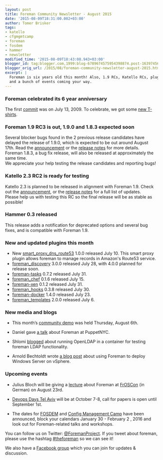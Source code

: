 ```yaml
---
layout: post
title: Foreman Community Newsletter - August 2015
date: '2015-08-09T18:31:00.002+03:00'
author: Tomer Brisker
tags:
- katello
- cfgmgmtcamp
- foreman
- fosdem
- hammer
- newsletter
modified_time: '2015-08-09T18:43:08.943+03:00'
blogger_id: tag:blogger.com,1999:blog-6789674575954398874.post-1639745625553251730
blogger_orig_url: /2015/08/foreman-community-newsletter-august-2015.html
excerpt: |
  Foreman is six years old this month! Also, 1.9 RCs, Katello RCs, plugin updates
  and a bunch of events coming your way.
---
```


### Foreman celebrated its 6 year anniversary

The
first [commit](https://github.com/theforeman/foreman/commit/5563217a427f3786affdfb1c9e4584f04c0303e7)
was on July 13, 2009. To celebrate, we got some [new
T-shirts](https://twitter.com/ripcurld0/status/625622406841761792).  

### Foreman 1.9 RC3 is out, 1.9.0 and 1.8.3 expected soon

Several blocker bugs found in the 2 previous release candidates have
delayed the release of 1.9.0, which is expected to be out around August
17th. Read
the [announcement](https://groups.google.com/forum/#!topic/foreman-users/7sZK9HrJvq4)
or the [release
notes](http://theforeman.org/manuals/1.9/index.html#Releasenotesfor1.9)
for more details.  
Foreman 1.8.3, a bug fix release, will also be released at approximately
the same time.  
We appreciate your help testing the release candidates and reporting
bugs!

### Katello 2.3 RC2 is ready for testing

Katello 2.3 is planned to be released in alignment with Foreman 1.9.
Check out
the [announcement](https://groups.google.com/forum/#!topic/foreman-users/zly1jwtOWRQ),
or the [release
notes](http://www.katello.org/docs/2.3/release_notes/release_notes.html)
for a full list of updates.  
Please help us with testing this RC so the final release will be as
stable as possible!

### Hammer 0.3 released

This release adds a notification for deprecated options and several bug
fixes, and is compatible with Foreman 1.9.

### New and updated plugins this month

-   New
    [smart\_proxy\_dns\_route53](https://github.com/theforeman/smart_proxy_dns_route53)
    1.0.0 released July 10. This smart proxy plugin allows foreman to
    manage records in Amazon's Route53 service.
-   [foreman\_discovery](https://github.com/theforeman/foreman_discovery)
    3.0.0 released July 28, with 4.0.0 planned for release soon.
-   [foreman-tasks](https://github.com/theforeman/foreman-tasks) 0.7.2
    released July 31.
-   [foreman\_chef](https://github.com/theforeman/foreman_chef) 0.1.6
    released July 15.
-   [foreman-xen](https://github.com/theforeman/foreman-xen) 0.1.2
    released July 31.
-   [foreman\_hooks](https://github.com/theforeman/foreman_hooks) 0.3.8
    released July 30.
-   [foreman-docker](https://github.com/theforeman/foreman-docker) 1.4.0
    released July 23.
-   [foreman\_templates](https://github.com/theforeman/foreman_templates)
    2.0.0 released July 6.

### New media and blogs

-   This month’s [community
    demo](https://www.youtube.com/watch?v=l6aIVPSfdww) was held
    Thursday, August 6th.

-   Daniel gave [a
    talk](http://livestream.com/spotify/events/4233681/videos/94628249?t=1438353097610)
    about Foreman at PuppetNYC.

-   Shlomi [blogged](http://foreman-shlomizadok.rhcloud.com/2015/07/21/on-openldap-in-a-docker-container/)
    about running OpenLDAP in a container for testing foreman
    LDAP functionality.

-   Arnold Bechtoldt wrote [a blog
    post](https://blog.inovex.de/deploying-windows-server-with-foreman-in-vsphere/)
    about using Foreman to deploy Windows Server on vSphere.

### Upcoming events

-   Julius Bloch will be giving
    a [lecture](https://programm.froscon.de/2015/events/1530.html) about
    Foreman at [FrOSCon](http://www.froscon.de/) (in German) on
    August 23rd.

-   [Devops Days Tel
    Aviv](http://www.devopsdays.org/events/2015-telaviv/) will be at
    October 7-8, call for papers is open until September 1st.

-   The dates
    for [FOSDEM](https://fosdem.org/2016/news/2015-07-08-dates-fosdem-2016)
    and [Config Management Camp](http://cfgmgmtcamp.eu/) have been
    announced, block your calendars January 30 - February 2 , 2016 and
    look out for Foreman-related talks and workshops.

You can follow us on
Twitter: [@ForemanProject](https://twitter.com/ForemanProject). If you
tweet about foreman, please use the
hashtag [\#theforeman](https://twitter.com/hashtag/theforeman) so we can
see it!

We also have a [Facebook
group](https://www.facebook.com/groups/theforeman/) which you can join
for updates & discussion.
